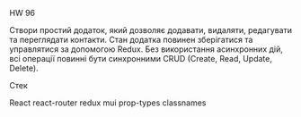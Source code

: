 HW 96

Створи простий додаток, який дозволяє додавати, видаляти, редагувати та переглядати контакти. 
Стан додатка повинен зберігатися та управлятися за допомогою Redux. Без використання
асинхронних дій, всі операції повинні бути синхронними CRUD (Create, Read, Update, Delete).

Стек

React
react-router
redux
mui
prop-types
classnames
